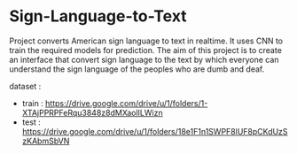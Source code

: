 # Sign-Language-to-Text

Project converts American sign language to text in realtime. It uses CNN to train the required models for prediction.
The aim of this project is to create an interface that convert sign language to the text by which everyone can understand the sign language of the peoples who are dumb and deaf.


dataset : 
- train : https://drive.google.com/drive/u/1/folders/1-XTAjPPRPFeRqu3848z8dMXaolILWizn
- test : https://drive.google.com/drive/u/1/folders/18e1F1n1SWPF8lUF8pCKdUzSzKAbmSbVN

